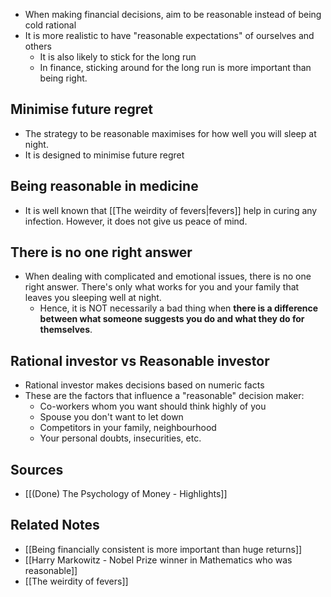 - When making financial decisions, aim to be reasonable instead of being cold rational
- It is more realistic to have "reasonable expectations" of ourselves and others
	- It is also likely to stick for the long run
	- In finance, sticking around for the long run is more important than being right.

## Minimise future regret
- The strategy to be reasonable maximises for how well you will sleep at night.
- It is designed to minimise future regret

## Being reasonable in medicine
- It is well known that [[The weirdity of fevers|fevers]] help in curing any infection. However, it does not give us peace of mind.

## There is no one right answer
- When dealing with complicated and emotional issues, there is no one right answer. There's only what works for you and your family that leaves you sleeping well at night.
	- Hence, it is NOT necessarily a bad thing when **there is a difference between what someone suggests you do and what they do for themselves**.

## Rational investor vs Reasonable investor
- Rational investor makes decisions based on numeric facts
- These are the factors that influence a "reasonable" decision maker:
	- Co-workers whom you want should think highly of you
	- Spouse you don't want to let down
	- Competitors in your family, neighbourhood
	- Your personal doubts, insecurities, etc.

## Sources
- [[(Done) The Psychology of Money - Highlights]]

## Related Notes
- [[Being financially consistent is more important than huge returns]]
- [[Harry Markowitz - Nobel Prize winner in Mathematics who was reasonable]]
- [[The weirdity of fevers]]